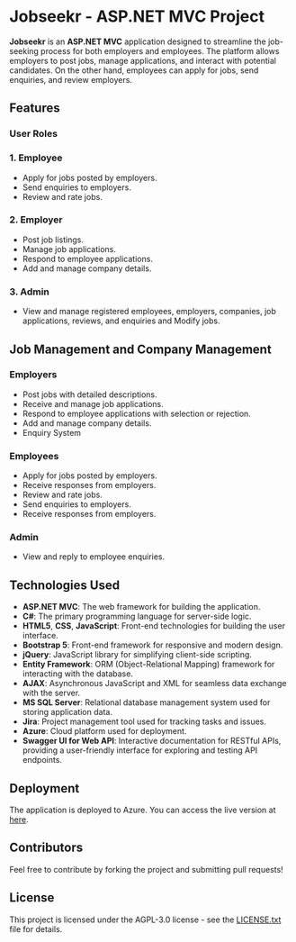 # Jobseekr - ASP.NET MVC Project

**Jobseekr** is an **ASP.NET MVC** application designed to streamline the job-seeking process for both employers and employees. The platform allows employers to post jobs, manage applications, and interact with potential candidates. On the other hand, employees can apply for jobs, send enquiries, and review employers.

## Features

### User Roles

### 1. Employee

- Apply for jobs posted by employers.
- Send enquiries to employers.
- Review and rate jobs.

### 2. Employer

- Post job listings.
- Manage job applications.
- Respond to employee applications.
- Add and manage company details.

### 3. Admin

- View and manage registered employees, employers, companies, job applications, reviews, and enquiries and Modify jobs.


## Job Management and Company Management

### Employers

- Post jobs with detailed descriptions.
- Receive and manage job applications.
- Respond to employee applications with selection or rejection.
- Add and manage company details.
- Enquiry System

### Employees

- Apply for jobs posted by employers.
- Receive responses from employers.
- Review and rate jobs.
- Send enquiries to employers.
- Receive responses from employers.


### Admin

- View and reply to employee enquiries.



## Technologies Used

- **ASP.NET MVC**: The web framework for building the application.
- **C#**: The primary programming language for server-side logic.
- **HTML5**, **CSS**, **JavaScript**: Front-end technologies for building the user interface.
- **Bootstrap 5**: Front-end framework for responsive and modern design.
- **jQuery**: JavaScript library for simplifying client-side scripting.
- **Entity Framework**: ORM (Object-Relational Mapping) framework for interacting with the database.
- **AJAX**: Asynchronous JavaScript and XML for seamless data exchange with the server.
- **MS SQL Server**: Relational database management system used for storing application data.
- **Jira**: Project management tool used for tracking tasks and issues.
- **Azure**: Cloud platform used for deployment.
- **Swagger UI for Web API**: Interactive documentation for RESTful APIs, providing a user-friendly interface for exploring and testing API endpoints.


## Deployment

The application is deployed to Azure. You can access the live version at [here](https://jobseekrr.azurewebsites.net/).


## Contributors

Feel free to contribute by forking the project and submitting pull requests!

## License

This project is licensed under the AGPL-3.0 license - see the [LICENSE.txt](LICENSE.txt) file for details.
